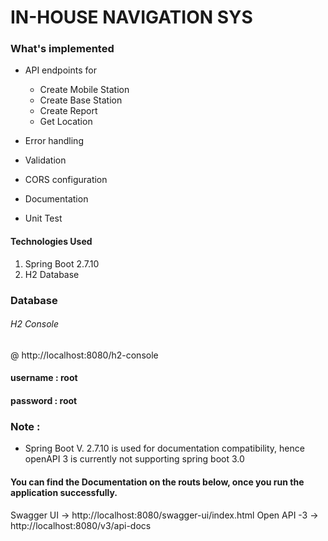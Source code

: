 # IN-HOUSE NAVIGATION SYS

### What's implemented

- API endpoints for
    - Create Mobile Station
    - Create Base Station
    - Create Report
    - Get Location

- Error handling
- Validation
- CORS configuration
- Documentation
- Unit Test

#### Technologies Used

1. Spring Boot 2.7.10
2. H2 Database

### Database

###### H2 Console
@ http://localhost:8080/h2-console
#### username : root
#### password : root



### Note :
- Spring Boot V. 2.7.10 is used for documentation compatibility, hence openAPI 3 is currently not supporting
  spring boot 3.0
#### You can find the Documentation on the routs below, once you run the application successfully.
Swagger UI -> http://localhost:8080/swagger-ui/index.html
Open API -3 -> http://localhost:8080/v3/api-docs
